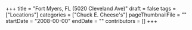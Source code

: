 +++
title = "Fort Myers, FL (5020 Cleveland Ave)"
draft = false
tags = ["Locations"]
categories = ["Chuck E. Cheese's"]
pageThumbnailFile = ""
startDate = "2008-00-00"
endDate = ""
contributors = []
+++
